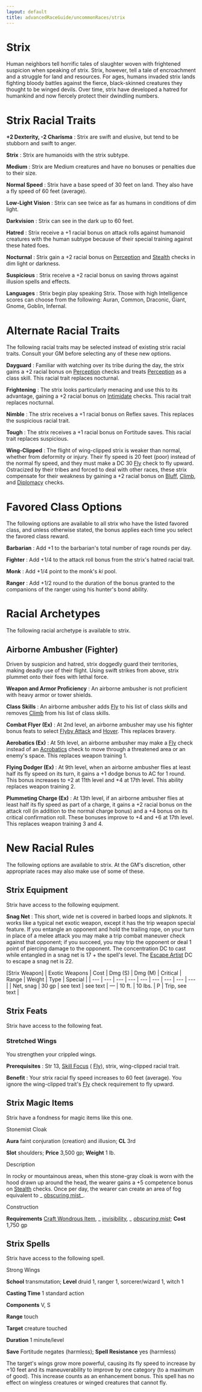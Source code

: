 ```yaml
---
layout: default
title: advancedRaceGuide/uncommonRaces/strix
---
```

# Strix

Human neighbors tell horrific tales of slaughter woven with frightened suspicion when speaking of strix. Strix, however, tell a tale of encroachment and a struggle for land and resources. For ages, humans invaded strix lands fighting bloody battles against the fierce, black-skinned creatures they thought to be winged devils. Over time, strix have developed a hatred for humankind and now fiercely protect their dwindling numbers.

# Strix Racial Traits

**+2 Dexterity, -2 Charisma** : Strix are swift and elusive, but tend to be stubborn and swift to anger.

**Strix** : Strix are humanoids with the strix subtype.

**Medium** : Strix are Medium creatures and have no bonuses or penalties due to their size.

**Normal Speed** : Strix have a base speed of 30 feet on land. They also have a fly speed of 60 feet (average).

**Low-Light Vision** : Strix can see twice as far as humans in conditions of dim light.

**Darkvision** : Strix can see in the dark up to 60 feet.

**Hatred** : Strix receive a +1 racial bonus on attack rolls against humanoid creatures with the human subtype because of their special training against these hated foes.

**Nocturnal** : Strix gain a +2 racial bonus on [Perception](skills/perception#_perception) and [Stealth](skills/stealth#_stealth) checks in dim light or darkness.

**Suspicious** : Strix receive a +2 racial bonus on saving throws against illusion spells and effects.

**Languages** : Strix begin play speaking Strix. Those with high Intelligence scores can choose from the following: Auran, Common, Draconic, Giant, Gnome, Goblin, Infernal.

# Alternate Racial Traits

The following racial traits may be selected instead of existing strix racial traits. Consult your GM before selecting any of these new options.

**Dayguard** : Familiar with watching over its tribe during the day, the strix gains a +2 racial bonus on [Perception](skills/perception#_perception) checks and treats [Perception](skills/perception#_perception) as a class skill. This racial trait replaces nocturnal.

**Frightening** : The strix looks particularly menacing and use this to its advantage, gaining a +2 racial bonus on [Intimidate](skills/intimidate#_intimidate) checks. This racial trait replaces nocturnal.

**Nimble** : The strix receives a +1 racial bonus on Reflex saves. This replaces the suspicious racial trait.

**Tough** : The strix receives a +1 racial bonus on Fortitude saves. This racial trait replaces suspicious.

**Wing-Clipped** : The flight of wing-clipped strix is weaker than normal, whether from deformity or injury. Their fly speed is 20 feet (poor) instead of the normal fly speed, and they must make a DC 30 [Fly](skills/fly#_fly) check to fly upward. Ostracized by their tribes and forced to deal with other races, these strix compensate for their weakness by gaining a +2 racial bonus on [Bluff](skills/bluff#_bluff), [Climb](skills/climb#_climb), and [Diplomacy](skills/diplomacy#_diplomacy) checks.

# Favored Class Options

The following options are available to all strix who have the listed favored class, and unless otherwise stated, the bonus applies each time you select the favored class reward.

**Barbarian** : Add +1 to the barbarian's total number of rage rounds per day.

**Fighter** : Add +1/4 to the attack roll bonus from the strix's hatred racial trait.

**Monk** : Add +1/4 point to the monk's _ki_ pool.

**Ranger** : Add +1/2 round to the duration of the bonus granted to the companions of the ranger using his hunter's bond ability.

# Racial Archetypes

The following racial archetype is available to strix.

## Airborne Ambusher (Fighter)

Driven by suspicion and hatred, strix doggedly guard their territories, making deadly use of their flight. Using swift strikes from above, strix plummet onto their foes with lethal force.

**Weapon and Armor Proficiency** : An airborne ambusher is not proficient with heavy armor or tower shields.

**Class Skills** : An airborne ambusher adds [Fly](skills/fly#_fly) to his list of class skills and removes [Climb](skills/climb#_climb) from his list of class skills.

**Combat Flyer (Ex)** : At 2nd level, an airborne ambusher may use his fighter bonus feats to select [Flyby Attack](monsters/monsterFeats#_flyby-attack) and [Hover](monsters/monsterFeats#_hover). This replaces bravery.

**Aerobatics (Ex)** : At 5th level, an airborne ambusher may make a [Fly](skills/fly#_fly) check instead of an [Acrobatics](skills/acrobatics#_acrobatics) check to move through a threatened area or an enemy's space. This replaces weapon training 1.

**Flying Dodger (Ex)** : At 9th level, when an airborne ambusher flies at least half its fly speed on its turn, it gains a +1 dodge bonus to AC for 1 round. This bonus increases to +2 at 11th level and +4 at 17th level. This ability replaces weapon training 2.

**Plummeting Charge (Ex)** : At 13th level, if an airborne ambusher flies at least half its fly speed as part of a charge, it gains a +2 racial bonus on the attack roll (in addition to the normal charge bonus) and a +4 bonus on its critical confirmation roll. These bonuses improve to +4 and +6 at 17th level. This replaces weapon training 3 and 4.

# New Racial Rules

The following options are available to strix. At the GM's discretion, other appropriate races may also make use of some of these.

## Strix Equipment

Strix have access to the following equipment.

**Snag Net** : This short, wide net is covered in barbed loops and slipknots. It works like a typical net exotic weapon, except it has the trip weapon special feature. If you entangle an opponent and hold the trailing rope, on your turn in place of a melee attack you may make a trip combat maneuver check against that opponent; if you succeed, you may trip the opponent or deal 1 point of piercing damage to the opponent. The concentration DC to cast while entangled in a snag net is 17 + the spell's level. The [Escape Artist](skills/escapeArtist#_escape-artist) DC to escape a snag net is 22.

[Strix Weapon]
| Exotic Weapons | Cost | Dmg (S) | Dmg (M) | Critical | Range | Weight | Type | Special |
| --- | --- | --- | --- | --- | --- | --- | --- | --- |
| Net, snag | 30 gp | see text | see text | — | 10 ft. | 10 lbs. | P | Trip, see text |

## Strix Feats

Strix have access to the following feat.

### Stretched Wings

You strengthen your crippled wings.

**Prerequisites** : Str 13, [Skill Focus](feats#_skill-focus) ( [Fly](skills/fly#_fly)), strix, wing-clipped racial trait.

**Benefit** : Your strix racial fly speed increases to 60 feet (average). You ignore the wing-clipped trait's [Fly](skills/fly#_fly) check requirement to fly upward.

## Strix Magic Items

Strix have a fondness for magic items like this one.

Stonemist Cloak

**Aura** faint conjuration (creation) and illusion; **CL** 3rd

**Slot** shoulders; **Price** 3,500 gp; **Weight** 1 lb.

Description

In rocky or mountainous areas, when this stone-gray cloak is worn with the hood drawn up around the head, the wearer gains a +5 competence bonus on [Stealth](skills/stealth#_stealth) checks. Once per day, the wearer can create an area of fog equivalent to _ [obscuring mist](spells/obscuringMist#_obscuring-mist)_.

Construction

**Requirements** [Craft Wondrous Item](feats#_craft-wondrous-item), _ [invisibility](spells/invisibility#_invisibility)_, _ [obscuring mist](spells/obscuringMist#_obscuring-mist)_; **Cost** 1,750 gp

## Strix Spells

Strix have access to the following spell.

Strong Wings

**School** transmutation; **Level** druid 1, ranger 1, sorcerer/wizard 1, witch 1

**Casting Time** 1 standard action

**Components** V, S

**Range** touch

**Target** creature touched

**Duration** 1 minute/level

**Save** Fortitude negates (harmless); **Spell Resistance** yes (harmless)

The target's wings grow more powerful, causing its fly speed to increase by +10 feet and its maneuverability to improve by one category (to a maximum of good). This increase counts as an enhancement bonus. This spell has no effect on wingless creatures or winged creatures that cannot fly.

